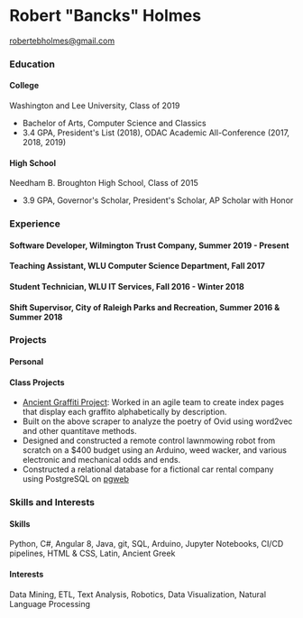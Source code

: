 # Robert "Bancks" Holmes
robertebholmes@gmail.com

### Education
#### College 
Washington and Lee University, Class of 2019
* Bachelor of Arts, Computer Science and Classics
* 3.4 GPA, President's List (2018), ODAC Academic All-Conference (2017, 2018, 2019)

#### High School
Needham B. Broughton High School, Class of 2015
* 3.9 GPA, Governor's Scholar, President's Scholar, AP Scholar with Honor

### Experience
#### Software Developer, Wilmington Trust Company, Summer 2019 - Present

#### Teaching Assistant, WLU Computer Science Department, Fall 2017

#### Student Technician, WLU IT Services, Fall 2016 - Winter 2018

#### Shift Supervisor, City of Raleigh Parks and Recreation, Summer 2016 & Summer 2018

### Projects
#### Personal

#### Class Projects
* [Ancient Graffiti Project](link-to-github): Worked in an agile team to create index pages that display each graffito alphabetically by description.
* Built on the above scraper to analyze the poetry of Ovid using word2vec and other quantitave methods.
* Designed and constructed a remote control lawnmowing robot from scratch on a $400 budget using an Arduino, weed wacker, and various electronic and mechanical odds and ends.
* Constructed a relational database for a fictional car rental company using PostgreSQL on [pgweb](link-to-pgweb)

### Skills and Interests
#### Skills 
Python, C#, Angular 8, Java, git, SQL, Arduino, Jupyter Notebooks, CI/CD pipelines, HTML & CSS, Latin, Ancient Greek

#### Interests
Data Mining, ETL, Text Analysis, Robotics, Data Visualization, Natural Language Processing
